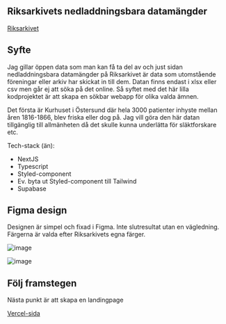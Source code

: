 ## Riksarkivets nedladdningsbara datamängder

[Riksarkivet](https://riksarkivet.se/psidata)

## Syfte

Jag gillar öppen data som man kan få ta del av och just sidan nedladdningsbara datamängder på Riksarkivet är data som utomstående föreningar eller arkiv har skickat in till dem. Datan finns endast i xlsx eller csv men går ej att söka på det online. Så syftet med det här lilla kodprojektet är att skapa en sökbar webapp för olika valda ämnen. 

Det första är Kurhuset i Östersund där hela 3000 patienter inhyste mellan åren 1816-1866, blev friska eller dog på. Jag vill göra den här datan tillgänglig till allmänheten då det skulle kunna underlätta för släktforskare etc.

Tech-stack (än):
* NextJS
* Typescript
* Styled-component
* Ev. byta ut Styled-component till Tailwind
* Supabase

## Figma design
Designen är simpel och fixad i Figma. Inte slutresultat utan en vägledning.
Färgerna är valda efter Riksarkivets egna färger.

![image](https://user-images.githubusercontent.com/70426543/216139853-ae63f32c-1bf8-46ac-97db-c291444d835d.png)

![image](https://user-images.githubusercontent.com/70426543/216139966-d64b2221-a1b6-480e-b28d-a0e74eddb19a.png)

## Följ framstegen

Nästa punkt är att skapa en landingpage

[Vercel-sida](https://historiska-databaser.vercel.app/kurhuset-i-ostersund?page=1)
